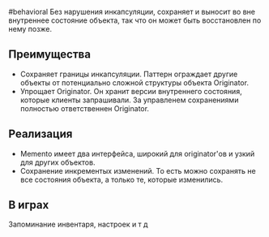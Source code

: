 #behavioral
Без нарушения инкапсуляции, сохраняет и выносит во вне внутреннее состояние объекта, так что он может быть восстановлен по нему позже.

## Преимущества
- Сохраняет границы инкапсуляции. Паттерн ограждает другие объекты от потенциально сложной структуры объекта Originator.
- Упрощает Originator. Он хранит версии внутреннего состояния, которые клиенты запрашивали. За управленем сохранениями полностью ответственнен Originator.

## Реализация
- Memento имеет два интерфейса, широкий для originator'ов и узкий для других объектов.
- Сохранение инкрементых изменений. То есть можно сохранять не все состояния объекта, а только те, которые изменились.


## В играх
Запоминание инвентаря, настроек и т д